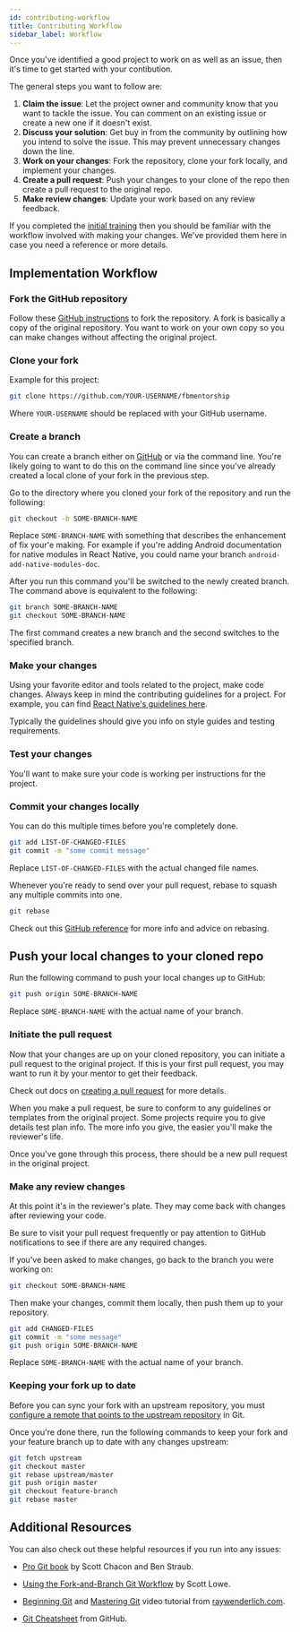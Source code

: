 ```yaml
---
id: contributing-workflow
title: Contributing Workflow
sidebar_label: Workflow
---
```


Once you've identified a good project to work on as well as an issue, then it's time to get started with your contibution.

The general steps you want to follow are:

1. **Claim the issue**: Let the project owner and community know that you want to tackle the issue. You can comment on an existing issue or create a new one if it doesn't exist.
1. **Discuss your solution**: Get buy in from the community by outlining how you intend to solve the issue. This may prevent unnecessary changes down the line.
1. **Work on your changes**: Fork the repository, clone your fork locally, and implement your changes.
1. **Create a pull request**: Push your changes to your clone of the repo then create a pull request to the original repo.
1. **Make review changes**: Update your work based on any review feedback.

If you completed the [initial training](ContributingGettingStarted.md#initial-training) then you should be familiar with the workflow involved with making your changes. We've provided them here in case you need a reference or more details.

## Implementation Workflow

### Fork the GitHub repository

Follow these [GitHub instructions](https://help.github.com/articles/fork-a-repo/) to fork the repository. A fork is basically a copy of the original repository. You want to work on your own copy so you can make changes without affecting the original project.

### Clone your fork

Example for this project:

```bash
git clone https://github.com/YOUR-USERNAME/fbmentorship
```

Where `YOUR-USERNAME` should be replaced with your GitHub username.

### Create a branch

You can create a branch either on [GitHub](https://help.github.com/articles/creating-and-deleting-branches-within-your-repository/) or via the command line. You're likely going to want to do this on the command line since you've already created a local clone of your fork in the previous step.

Go to the directory where you cloned your fork of the repository and run the following:

```bash
git checkout -b SOME-BRANCH-NAME
```

Replace `SOME-BRANCH-NAME` with something that describes the enhancement of fix your'e making. For example if you're adding Android documentation for native modules in React Native, you could name your branch `android-add-native-modules-doc`.

After you run this command you'll be switched to the newly created branch. The command above is equivalent to the following:

```bash
git branch SOME-BRANCH-NAME
git checkout SOME-BRANCH-NAME
```

The first command creates a new branch and the second switches to the specified branch.

### Make your changes

Using your favorite editor and tools related to the project, make code changes. Always keep in mind the contributing guidelines for a project. For example, you can find [React Native's guidelines here](https://github.com/facebook/react-native/blob/master/CONTRIBUTING.md).

Typically the guidelines should give you info on style guides and testing requirements.

### Test your changes

You'll want to make sure your code is working per instructions for the project.

### Commit your changes locally

You can do this multiple times before you're completely done.

```bash
git add LIST-OF-CHANGED-FILES
git commit -m "some commit message"
```

Replace `LIST-OF-CHANGED-FILES` with the actual changed file names.

Whenever you're ready to send over your pull request, rebase to squash any multiple commits into one.

```bash
git rebase
```

Check out this [GitHub reference](https://help.github.com/articles/using-git-rebase-on-the-command-line/) for more info and advice on rebasing.

## Push your local changes to your cloned repo

Run the following command to push your local changes up to GitHub:

```bash
git push origin SOME-BRANCH-NAME
```

Replace `SOME-BRANCH-NAME` with the actual name of your branch.

### Initiate the pull request

Now that your changes are up on your cloned repository, you can initiate a pull request to the original project. If this is your first pull request, you may want to run it by your mentor to get their feedback.

Check out docs on [creating a pull request](https://help.github.com/articles/creating-a-pull-request/) for more details.

When you make a pull request, be sure to conform to any guidelines or templates from the original project. Some projects require you to give details test plan info. The more info you give, the easier you'll make the reviewer's life.

Once you've gone through this process, there should be a new pull request in the original project.

### Make any review changes

At this point it's in the reviewer's plate. They may come back with changes after reviewing your code.

Be sure to visit your pull request frequently or pay attention to GitHub notifications to see if there are any required changes.

If you've been asked to make changes, go back to the branch you were working on:

```bash
git checkout SOME-BRANCH-NAME
```

Then make your changes, commit them locally, then push them up to your repository.

```bash
git add CHANGED-FILES
git commit -m "some message"
git push origin SOME-BRANCH-NAME
```

Replace `SOME-BRANCH-NAME` with the actual name of your branch.

### Keeping your fork up to date

Before you can sync your fork with an upstream repository, you must [configure a remote that points to the upstream repository](https://help.github.com/articles/configuring-a-remote-for-a-fork/) in Git.

Once you're done there, run the following commands to keep your fork and your feature branch up to date with any changes upstream:

```bash
git fetch upstream
git checkout master
git rebase upstream/master
git push origin master
git checkout feature-branch
git rebase master
```

## Additional Resources

You can also check out these helpful resources if you run into any issues:

* [Pro Git book](https://git-scm.com/book/en/v2) by Scott Chacon and Ben Straub.

* [Using the Fork-and-Branch Git Workflow](http://blog.scottlowe.org/2015/01/27/using-fork-branch-git-workflow/) by Scott Lowe.

* [Beginning Git](https://videos.raywenderlich.com/courses/86-beginning-git/lessons/1) and [Mastering Git](https://videos.raywenderlich.com/courses/87-mastering-git/lessons/1) video tutorial from [raywenderlich.com](https://www.raywenderlich.com/).

* [Git Cheatsheet](https://services.github.com/kit/downloads/github-git-cheat-sheet.pdf) from GitHub.
